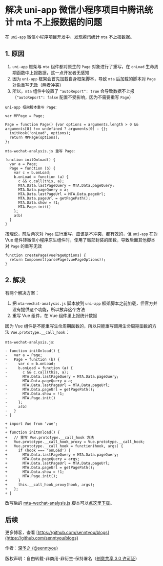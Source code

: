 # 解决 uni-app 微信小程序项目中腾讯统计 mta 不上报数据的问题

在 `uni-app` 微信小程序项目开发中，发现腾讯统计 `mta` 不上报数据。

## 1. 原因

1. `uni-app` 框架与 `mta` 组件都对原生的 `Page` 对象进行了重写，在 `onLoad` 生命周期函数中上报数据，这一点开发者无感知
2. 因为 `uni-app` 框架会首先加载自身框架脚本，导致 `mta` 后加载的脚本对 `Page` 对象重写无效（两者冲突）
3. 所以，`mta` 组件中设置了 `"autoReport": true` 会导致数据不上报（`"autoReport": false` 配置不受影响，因为不需要重写 `Page`）

`uni-app 框架脚本重写 Page`:

```
var MPPage = Page;

Page = function Page() {var options = arguments.length > 0 && arguments[0] !== undefined ? arguments[0] : {};
  initHook('onLoad', options);
  return MPPage(options);
};
```

`mta-wechat-analysis.js 重写 Page`:

```
function initOnload() {
  var a = Page;
  Page = function (b) {
    var c = b.onLoad;
    b.onLoad = function (a) {
      c && c.call(this, a);
      MTA.Data.lastPageQuery = MTA.Data.pageQuery;
      MTA.Data.pageQuery = a;
      MTA.Data.lastPageUrl = MTA.Data.pageUrl;
      MTA.Data.pageUrl = getPagePath();
      MTA.Data.show = !1;
      MTA.Page.init()
    };
    a(b)
  }
}
```

按理说，前后两次对 `Page` 进行重写，应该是不冲突、都有效的，但 `uni-app` 在对 Vue 组件转微信小程序原生组件时，使用了局部封装的函数，导致后面其他脚本对 `Page` 的重写无效

```
function createPage(vuePageOptions) {
  return Component(parsePage(vuePageOptions));
}
```

## 2. 解决

有两个解决方案：

1. 把 `mta-wechat-analysis.js` 脚本放到 `uni-app` 框架脚本之前加载，但官方并没有提供这个功能，所以放弃这个方法
2. 重写 Vue 组件，在 Vue 组件里上报统计数据

因为 Vue 组件是不能重写生命周期函数的，所以只能重写调用生命周期函数的方法 `Vue.prototype.__call_hook`：

`mta-wechat-analysis.js`:

```
- function initOnload() {
-   var a = Page;
-   Page = function (b) {
-     var c = b.onLoad;
-     b.onLoad = function (a) {
-       c && c.call(this, a);
-       MTA.Data.lastPageQuery = MTA.Data.pageQuery;
-       MTA.Data.pageQuery = a;
-       MTA.Data.lastPageUrl = MTA.Data.pageUrl;
-       MTA.Data.pageUrl = getPagePath();
-       MTA.Data.show = !1;
-       MTA.Page.init()
-     };
-     a(b)
-   }
- }

+ import Vue from 'vue';
+
+ function initOnload() {
+   // 重写 Vue.prototype.__call_hook 方法
+   Vue.prototype.__call_hook_proxy = Vue.prototype.__call_hook;
+   Vue.prototype.__call_hook = function(hook, args) {
+     if (hook === 'onLoad') {
+       MTA.Data.lastPageQuery = MTA.Data.pageQuery;
+       MTA.Data.pageQuery = args;
+       MTA.Data.lastPageUrl = MTA.Data.pageUrl;
+       MTA.Data.pageUrl = getPagePath();
+       MTA.Data.show = !1;
+       MTA.Page.init();
+     }
+     this.__call_hook_proxy(hook, args);
+   };
+ }
```

改写后的 [mta-wechat-analysis.js](../resources/mta-wechat-analysis.js) 脚本可以[点这里下载](../resources/mta-wechat-analysis.js)。

## 后续

更多博客，查看 [https://github.com/senntyou/blogs](https://github.com/senntyou/blogs)

作者：[深予之 (@senntyou)](https://github.com/senntyou)

版权声明：自由转载-非商用-非衍生-保持署名（[创意共享 3.0 许可证](https://creativecommons.org/licenses/by-nc-nd/3.0/deed.zh)）
